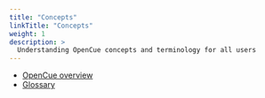 ```yaml
---
title: "Concepts"
linkTitle: "Concepts"
weight: 1
description: >
  Understanding OpenCue concepts and terminology for all users
---
```


*   [OpenCue overview](/docs/concepts/opencue-overview)
*   [Glossary](/docs/concepts/glossary)